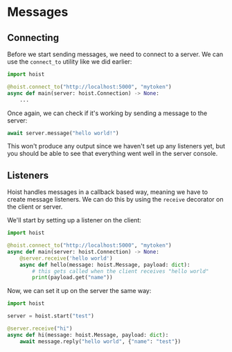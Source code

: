 # Messages

## Connecting

Before we start sending messages, we need to connect to a server. We can use the `connect_to` utility like we did earlier:

```py
import hoist

@hoist.connect_to("http://localhost:5000", "mytoken")
async def main(server: hoist.Connection) -> None:
    ...
```

Once again, we can check if it's working by sending a message to the server:

```py
await server.message("hello world!")
```

This won't produce any output since we haven't set up any listeners yet, but you should be able to see that everything went well in the server console.

## Listeners

Hoist handles messages in a callback based way, meaning we have to create message listeners. We can do this by using the `receive` decorator on the client or server.

We'll start by setting up a listener on the client:

```py
import hoist

@hoist.connect_to("http://localhost:5000", "mytoken")
async def main(server: hoist.Connection) -> None:
    @server.receive('hello world')
    async def hello(message: hoist.Message, payload: dict):
        # this gets called when the client receives "hello world"
        print(payload.get("name"))
```

Now, we can set it up on the server the same way:

```py
import hoist

server = hoist.start("test")

@server.receive("hi")
async def hi(message: hoist.Message, payload: dict):
    await message.reply("hello world", {"name": "test"})
```
